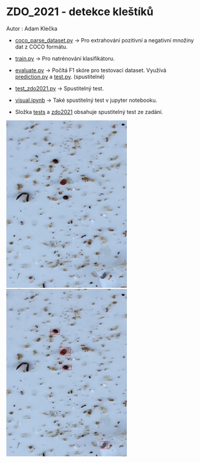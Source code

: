 # ZDO_2021 - detekce kleštíků
Autor : Adam Klečka

* [coco_parse_dataset.py](coco_parse_dataset.py) -> Pro extrahování pozitivní a negativní množiny dat z COCO formátu.
* [train.py](train.py) -> Pro natrénování klasifikátoru.
* [evaluate.py](evaluate.py) -> Počítá F1 skóre pro testovací dataset. Využívá [prediction.py](prediction.py) a [test.py](test.py). (spustitelné)

* [test_zdo2021.py](test_zdo2021.py) -> Spustitelný test.
* [visual.ipynb](visual.ipynb) -> Také spustitelný test v jupyter notebooku.
* Složka [tests](tests) a [zdo2021](zdo2021) obsahuje spustitelný test ze zadání.

![](img/det_0.png 'před detekcí') ![](img/det_1.jpg 'po detekci')

